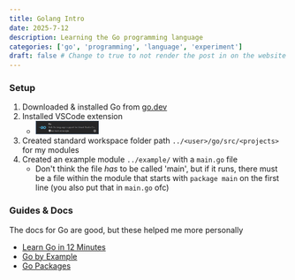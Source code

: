 ```yaml
---
title: Golang Intro
date: 2025-7-12
description: Learning the Go programming language
categories: ['go', 'programming', 'language', 'experiment']
draft: false # Change to true to not render the post in on the website
---
```


### Setup
1. Downloaded & installed Go from [go.dev](https://go.dev)
2. Installed VSCode extension
    - [<img src="https://github.com/RoarkCats/roarkcats.github.io/blob/main/posts/golang/govscode.png?raw=true" width=25%>](https://marketplace.visualstudio.com/items?itemName=golang.Go)
3. Created standard workspace folder path `../<user>/go/src/<projects>` for my modules
4. Created an example module `../example/` with a `main.go` file
    - Don't think the file *has* to be called 'main', but if it runs, there must be a file within the module that starts with `package main` on the first line (you also put that in `main.go` ofc)

### Guides & Docs
The docs for Go are good, but these helped me more personally

- [Learn Go in 12 Minutes](https://www.youtube.com/watch?v=C8LgvuEBraI)
- [Go by Example](https://gobyexample.com/)
- [Go Packages](https://pkg.go.dev)